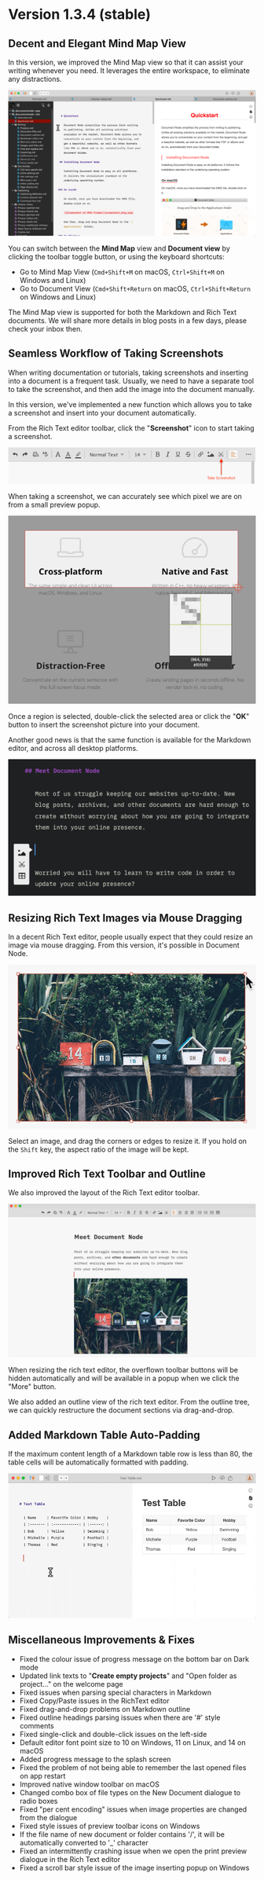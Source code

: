 ﻿# Version 1.3.4 (stable)

## Decent and Elegant Mind Map View

In this version, we improved the Mind Map view so that it can assist your writing whenever you need. It leverages the entire workspace, to eliminate any distractions.

![switch-to-mindmap](switch-to-mindmap.gif)

You can switch between the **Mind Map** view and **Document view** by clicking the toolbar toggle button, or using the keyboard shortcuts:

* Go to Mind Map View (`Cmd+Shift+M` on macOS, `Ctrl+Shift+M` on Windows and Linux)
* Go to Document View (`Cmd+Shift+Return` on macOS, `Ctrl+Shift+Return` on Windows and Linux)

The Mind Map view is supported for both the Markdown and Rich Text documents. We will share more details in blog posts in a few days, please check your inbox then.

## Seamless Workflow of Taking Screenshots

When writing documentation or tutorials, taking screenshots and inserting into a document is a frequent task. Usually, we need to have a separate tool to take the screenshot, and then add the image into the document manually.

In this version, we've implemented a new function which allows you to take a screenshot and insert into your document automatically.

From the Rich Text editor toolbar, click the "**Screenshot**" icon to start taking a screenshot.

![Screenshot-2020-04-28_13_09_49](Screenshot-2020-04-28_13_09_49.png)

When taking a screenshot, we can accurately see which pixel we are on from a small preview popup.

![screen-1.3.4-taking-screenshot](screen-1.3.4-taking-screenshot.png)

Once a region is selected, double-click the selected area or click the "**OK**" button to insert the screenshot picture into your document.

Another good news is that the same function is available for the Markdown editor, and across all desktop platforms.

![screen-markdown-quick-inserting-toolbar](screen-markdown-quick-inserting-toolbar.png)

## Resizing Rich Text Images via Mouse Dragging

In a decent Rich Text editor, people usually expect that they could resize an image via mouse dragging. From this version, it's possible in Document Node.

![screencast-image-resizing](screencast-image-resizing.gif)

Select an image, and drag the corners or edges to resize it. If you hold on the `Shift` key, the aspect ratio of the image will be kept.

## Improved Rich Text Toolbar and Outline

We also improved the layout of the Rich Text editor toolbar.

![screen-1.3.4-improved-richtext-editor](screen-1.3.4-improved-richtext-editor.png)

When resizing the rich text editor, the overflown toolbar buttons will be hidden automatically and will be available in a popup when we click the "More" button.

We also added an outline view of the rich text editor. From the outline tree, we can quickly restructure the document sections via drag-and-drop.

## Added Markdown Table Auto-Padding

If the maximum content length of a Markdown table row is less than 80, the table cells will be automatically formatted with padding.

![screencast-1.3-table-editing-1](screencast-1.3-table-editing-1.gif)

## Miscellaneous Improvements & Fixes

* Fixed the colour issue of progress message on the bottom bar on Dark mode
* Updated link texts to "**Create empty projects**" and "Open folder as project..." on the welcome page
* Fixed issues when parsing special characters in Markdown
* Fixed Copy/Paste issues in the RichText editor
* Fixed drag-and-drop problems on Markdown outline
* Fixed outline headings parsing issues when there are '#' style comments
* Fixed single-click and double-click issues on the left-side
* Default editor font point size to 10 on Windows, 11 on Linux, and 14 on macOS
* Added progress message to the splash screen
* Fixed the problem of not being able to remember the last opened files on app restart
* Improved native window toolbar on macOS
* Changed combo box of file types on the New Document dialogue to radio boxes
* Fixed "per cent encoding" issues when image properties are changed from the dialogue
* Fixed style issues of preview toolbar icons on Windows
* If the file name of new document or folder contains '/', it will be automatically converted to '_' character
* Fixed an intermittently crashing issue when we open the print preview dialogue in the Rich Text editor
* Fixed a scroll bar style issue of the image inserting popup on Windows